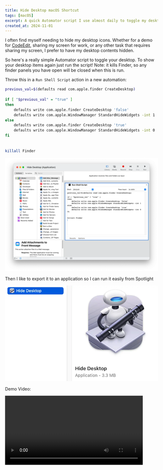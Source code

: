 ```yaml
---
title: Hide Desktop macOS Shortcut
tags: [macOS]
excerpt: A quick Automator script I use almost daily to toggle my desktop contents. Updated for desktop widgets.
created_at: 2024-11-01
---
```


I often find myself needing to hide my desktop icons. Whether for a demo for [CodeEdit](https://codeedit.app), sharing my screen for work, or any other task that requires sharing my screen, I prefer to have my desktop contents hidden.

So here's a really simple Automator script to toggle your desktop. To show your desktop items again just run the script! Note: it kills Finder, so any finder panels you have open will be closed when this is run.

Throw this in a `Run Shell Script` action in a new automation:

```bash
previous_val=$(defaults read com.apple.finder CreateDesktop)

if [ "$previous_val" = "true" ]
then
	defaults write com.apple.finder CreateDesktop 'false'
	defaults write com.apple.WindowManager StandardHideWidgets -int 1
else
    defaults write com.apple.finder CreateDesktop 'true'
	defaults write com.apple.WindowManager StandardHideWidgets -int 0
fi


killall Finder
```

![Automator Screenshot](./automator.webp)

Then I like to export it to an application so I can run it easily from Spotlight

![example application icon in finder](./application.webp)

Demo Video:

<video controls width="90%" style="margin-bottom: 1.5em;">
    <source src="demo.mp4" type="video/mp4">
  Your browser does not support the video tag.
</video>
